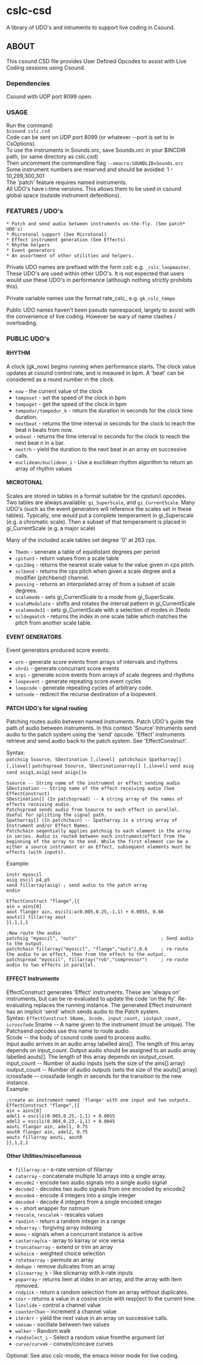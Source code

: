 # cslc-csd 
A library of UDO's and intruments to support live coding in Csound.

## ABOUT ##
This csound CSD file provides User Defined Opcodes to assist
with Live Coding sessions using Csound.

### Dependencies ### 
Csound with UDP port 8099 open.

### USAGE ###
Run the command:  
`$csound cslc.csd`  
Code can be sent on UDP port 8099 (or whatever --port is set to in CsOptions).  
To use the instruments in Sounds.orc, save Sounds.orc in your $INCDIR path, (or same directory as cslc.csd)  
Then uncomment the commandline flag `--omacro:SOUNDLIB=Sounds.orc`  
Some instrument numbers are reserved and should be avoided: 1 - 10,299,300,301   
The 'patch' feature requires named instruments.  
All UDO's have i-time versions. This allows them to be used in csound global space (outside instrument defenitions).  

### FEATURES / UDO's ###
	* Patch and send audio between instruments on-the-fly. (See patch* UDO's)
	* Microtonal support (See Microtonal)
	* Effect instrument generation (See Effects)
	* Rhythm helpers
	* Event generators
	* An assortment of other utilities and helpers.

Private UDO names are prefixed with the form _cslc_<name> e.g. `_cslc_loopmaster`.
These UDO's are used within other UDO's. It is not expected that users would use these UDO's in performance (although nothing strictly prohibits this).  

Private variable names use the format rate_cslc_<name> e.g. `gk_cslc_tempo`  

Public UDO names haven't been pseudo namespaced, largely to assist with the convenience of live coding. However be wary of name clashes / overloading.

### PUBLIC UDO's ###

#### RHYTHM ####
A clock (gk_now) begins running when performance starts. The clock value updates at csound control rate, and is meaured in bpm. A 'beat' can be considered as a round number in the clock.  
* `now` - the current value of the clock 
* `temposet` - set the speed of the clock in bpm
* `tempoget` - get the speed of the clock in bpm
* `tempodur/tempodur_k` - return the duration in seconds for the clock time duration.
* `nextbeat` - returns the time interval in seconds for the clock to reach the beat n beats from now.
* `onbeat` - returns the time interval in seconds for the clock to reach the next beat n in a bar.
* `nextrh` - yield the duration to the next beat in an array on successive calls.
* `euclidean/euclidean_i` - Use a euclidean rhythm algorithm to return an array of rhythm values

#### MICROTONAL ####
Scales are stored in tables in a format suitable for the cpstun/i opcodes.
Two tables are always available: `gi_SuperScale`, and `gi_CurrentScale`. Many UDO's (such as the event generators will reference the scales set in these tables).
Typically, one would put a complete temperament in gi_Superscale (e.g. a chromatic scale). Then a subset of that temperament is placed in gi_CurrentScale (e.g. a major scale)  

Many of the included scale tables set degree '0' at 263 cps.  
* `Tbedn` - senerate a table of equidistant degrees per period
* `cpstun3` - return values from a scale table
* `cps2deg` - returns the nearest scale value to the value given in cps pitch.
* `sclbend` - returns the cps pitch when given a scale degree and a modifier (pitchbend) channel.
* `passing` - returns an interpolated array of from a subset of scale degrees.
* `scalemode` - sets gi_CurrentScale to a mode from gi_SuperScale.
* `scaleModulate` - shifts and rotates the interval pattern in gi_CurrentScale
* `scalemode31` - sets gi_CurrentScale with a selection of modes in 31edo 
* `scldegmatch` - returns the index in one scale table which matches the pitch from another scale table.

#### EVENT GENERATORS ####
Event generators produced score events.
* `orn` - generate score events from arrays of intervals and rhythms
* `chrdi` - generate concurrant score events
* `arpi` - generate score events from arrays of scale degrees and rhythms
* `loopevent` - generate repeating score event cycles
* `loopcode` - generate repeating cycles of arbitrary code.
* `setnode` - redirect the recurse destination of a loopevent.


#### PATCH UDO's for signal routing ####
Patching routes audio between named instruments. Patch UDO's guide the path of audio between instruments.
In this context 'Source' Intruments send audio to the patch system using the 'send' opcode.
'Effect' instruments retrieve and send audio back to the patch system. See 'EffectConstruct'.

Syntax:  
`patchsig Ssource, SDestination [,ilevel] `
`patchchain Spatharray[] [,ilevel]` 
`patchspread Ssource, SDestinationarray[] [,ilevel]` 
`send asig` 
`send asig1,asig2` 
`send asigs[]o`
	
	Ssource -- String name of the instrument or effect sending audio  
	SDestination -- String name of the effect receiving audio (See EffectConstruct)  
	SDestination[] (In patchspread) -- A string array of the names of effects receiving audio.  
	Patchspread sends audio from Ssource to each effect in parallel. Useful for splitting the signal path.  
	Spatharray[] (In patchchain) -- Spatharray is a string array of Instrument and/or Effect Names.  
	Patchchain seqentially applies patchsig to each element in the array in series. Audio is routed between each instrument/effect from the beginning of the array to the end. While the first element can be a either a source instrument or an Effect, subsequent elements must be effects (with inputs).  
	
Example:
```csound
instr myoscil
asig oscil p4,p5
send fillarray(asig) ; send audio to the patch array
endin

EffectConstruct "flange",{{
ain = ains[0]
aout flanger ain, oscili:a(0.005,0.25,-1,1) + 0.0055, 0.66
aouts[] fillarray aout
}},1,1,1

;Now route the audio
patchsig "myoscil", "outs"                               ; Send audio to the output.
patchchain fillarray("myoscil", "flange","outs"),0.6     ; re-route the audio to an effect, then from the effect to the output.
patchspread "myoscil", fillarray("rvb","compressor")     ; re-route audio to two effects in parallel. 
```
#### EFFECT Instruments ####

EffectConstruct generates 'Effect' instruments. These are 'always on' instruments, but can be re-evaluated to update the code 'on the fly'. Re-evaluating replaces the running instance.
The generated Effect instrument has an implicit 'send' which sends audio to the Patch system.  
Syntax: 
`EffectConstruct SName, Scode, input_count, ioutput_count, icrossfade`
Sname -- A name given to the instrument (must be unique). The Patchsend opcodes use this name to route audio.  
	Scode -- the body of csound code used to process audio.  
Input audio arrives in an audio array labelled ains[]. The length of this array depends on input_count. Output audio should be assigned to an audio array labelled aouts[]. The length of this array depends on ioutput_count.  
	input_count -- Number of audio inputs (sets the size of the ains[] array)  
	ioutput_count -- Number of audio outputs (sets the size of the aouts[] array)  
	icrossfade -- crossfade length in seconds for the transition to the new instance.  
	Example:
```csound
;create an instrument named 'flange' with one input and two outputs.
EffectConstruct "flange",{{
ain = ains[0]
adel1 = oscili(0.005,0.25,-1,1) + 0.0055
adel2 = oscili(0.004,0.23,-1,1) + 0.0045
aoutL flanger ain, adel1, 0.75
aoutR flanger ain, adel2, 0.75
aouts fillarray aoutL, aoutR
}},1,2,1
```
#### Other Utilities/miscellaneous ####
* `fillarray:a` - a-rate version of fillarray
* `catarray` - concatenate multiple 1d arrays into a single array.
* `encode2` - encode two audio signals into a single audio signal 
* `decode2` - decodes two audio signals from one encoded by encode2
* `encode4` - encode 4 integers into a single integer
* `decode4` - decode 4 integers from a single encoded integer
* `n` - short wrapper for nstrnum
* `rescale`, `rescalek` - rescales values
* `randint` - return a random integer in a range
* `ndxarray` - forgiving array indexing
* `mono` - signals when a concurrant instance is active
* `castarray`/`ca` - iarray to karray or vice versa 
* `truncatearray` - extend or trim an array
* `wchoice` - weighted choice selection
* `rotatearray` - permute an array
* `dedupe` - remove dulicates from an array
* `slicearray_k` - like slicearray with k-rate inputs
* `poparray` - returns item at index in an array, and the array with item removed.
* `rndpick` - return a random selection from an array without duplicates.
* `cosr` - returns a value in a cosine circle with resp[ect to the current time.
* `linslide` - control a channel value
* `counterChan` - increment a channel value
* `iterArr` - yield the next value in an array on successive calls.
* `seesaw` - oscillate between two values
* `walker` - Random walk
* `randselect_i` - Select a random value fromthe argument list
* `curve/curvek` - convex/concave curves

Optional: See also cslc-mode, the emacs minor mode for live coding.
